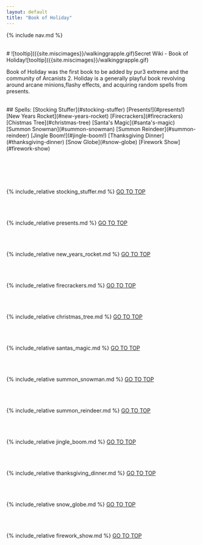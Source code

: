 ```yaml
---
layout: default
title: "Book of Holiday"
---
```



{% include nav.md  %}

<br />
# ![tooltip]({{site.miscimages}}/walkinggrapple.gif)Secret Wiki - Book of Holiday![tooltip]({{site.miscimages}}/walkinggrapple.gif)


Book of Holiday was the first book to be added by pur3 extreme and the community of Arcanists 2. Holiday is a generally playful book revolving around arcane minions,flashy effects, and acquiring random spells from presents.


<br />
## Spells: 
[Stocking Stuffer](#stocking-stuffer) 
[Presents!](#presents!) 
[New Years Rocket](#new-years-rocket) 
[Firecrackers](#firecrackers) 
[Chistmas Tree](#christmas-tree) 
[Santa's Magic](#santa's-magic) 
[Summon Snowman](#summon-snowman) 
[Summon Reindeer](#summon-reindeer) 
[Jingle Boom!](#jingle-boom!) 
[Thanksgiving Dinner](#thanksgiving-dinner) 
[Snow Globe](#snow-globe) 
[Firework Show](#firework-show) 

<br /><br /><br /><br />

{% include_relative stocking_stuffer.md %}
[GO TO TOP](#secret-wiki---book-of-holiday)
<br /><br /><br /><br />


{% include_relative presents.md %}
[GO TO TOP](#secret-wiki---book-of-holiday)
<br /><br /><br /><br />


{% include_relative new_years_rocket.md %}
[GO TO TOP](#secret-wiki---book-of-holiday)
<br /><br /><br /><br />


{% include_relative firecrackers.md %}
[GO TO TOP](#secret-wiki---book-of-holiday)
<br /><br /><br /><br />


{% include_relative christmas_tree.md %}
[GO TO TOP](#secret-wiki---book-of-holiday)
<br /><br /><br /><br />


{% include_relative santas_magic.md %}
[GO TO TOP](#secret-wiki---book-of-holiday)
<br /><br /><br /><br />


{% include_relative summon_snowman.md %}
[GO TO TOP](#secret-wiki---book-of-holiday)
<br /><br /><br /><br />


{% include_relative summon_reindeer.md %}
[GO TO TOP](#secret-wiki---book-of-holiday)
<br /><br /><br /><br />


{% include_relative jingle_boom.md %}
[GO TO TOP](#secret-wiki---book-of-holiday)
<br /><br /><br /><br />


{% include_relative thanksgiving_dinner.md %}
[GO TO TOP](#secret-wiki---book-of-holiday)
<br /><br /><br /><br />


{% include_relative snow_globe.md %}
[GO TO TOP](#secret-wiki---book-of-holiday)
<br /><br /><br /><br />


{% include_relative firework_show.md %}
[GO TO TOP](#secret-wiki---book-of-holiday)
<br /><br /><br /><br />


